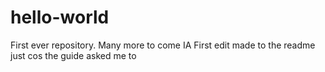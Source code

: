 # hello-world
First ever repository. Many more to come IA
First edit made to the readme
just cos the guide asked me to
